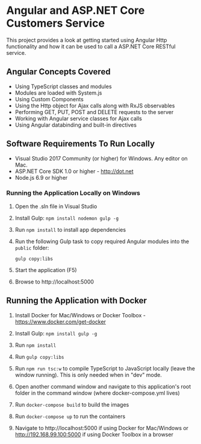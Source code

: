 # Angular and ASP.NET Core Customers Service

This project provides a look at getting started using Angular Http functionality and how it can be used
to call a ASP.NET Core RESTful service.  

## Angular Concepts Covered

* Using TypeScript classes and modules
* Modules are loaded with System.js
* Using Custom Components
* Using the Http object for Ajax calls along with RxJS observables
* Performing GET, PUT, POST and DELETE requests to the server
* Working with Angular service classes for Ajax calls
* Using Angular databinding and built-in directives

## Software Requirements To Run Locally

* Visual Studio 2017 Community (or higher) for Windows. Any editor on Mac.
* ASP.NET Core SDK 1.0 or higher - http://dot.net 
* Node.js 6.9 or higher

### Running the Application Locally on Windows

1. Open the .sln file in Visual Studio

1. Install Gulp: `npm install nodemon gulp -g`

1. Run `npm install` to install app dependencies

1. Run the following Gulp task to copy required Angular modules into the `public` folder: 

    `gulp copy:libs`

1. Start the application (F5)

1. Browse to http://localhost:5000

## Running the Application with Docker

1. Install Docker for Mac/Windows or Docker Toolbox - https://www.docker.com/get-docker

1. Install Gulp: `npm install gulp -g`

1. Run `npm install`

1. Run `gulp copy:libs`

1. Run `npm run tsc:w` to compile TypeScript to JavaScript locally (leave the window running). This is only needed when in "dev" mode.

1. Open another command window and navigate to this application's root folder in the command window (where docker-compose.yml lives)

1. Run `docker-compose build` to build the images

1. Run `docker-compose up` to run the containers

1. Navigate to http://localhost:5000 if using Docker for Mac/Windows or http://192.168.99.100:5000 if using Docker Toolbox in a browser


